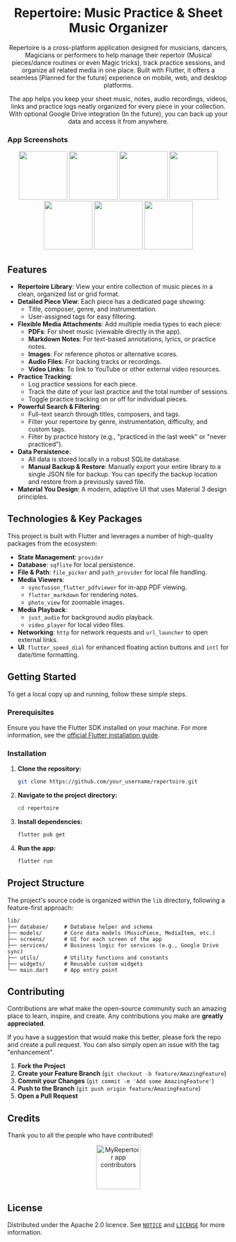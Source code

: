 <div align="center">

# Repertoire: Music Practice & Sheet Music Organizer

Repertoire is a cross-platform application designed for musicians, dancers, Magicians or performers to help manage their repertoir (Musical pieces/dance routines or even Magic tricks), track practice sessions, and organize all related media in one place. Built with Flutter, it offers a seamless [Planned for the future] experience on mobile, web, and desktop platforms.

The app helps you keep your sheet music, notes, audio recordings, videos, links and practice logs neatly organized for every piece in your collection. With optional Google Drive integration (In the future), you can back up your data and access it from anywhere.
</div>

### App Screenshots

<p align="center">
  <img src="https://github.com/Adithya-Jayan/MyRepertoirApp/blob/screenshots/assets/images/6294161292981814205.jpg?raw=true" width="110"/>
  <img src="https://github.com/Adithya-Jayan/MyRepertoirApp/blob/screenshots/assets/images/6294161292981814206.jpg?raw=true" width="110"/>
  <img src="https://github.com/Adithya-Jayan/MyRepertoirApp/blob/screenshots/assets/images/6294161292981814201.jpg?raw=true" width="110"/>
  <img src="https://github.com/Adithya-Jayan/MyRepertoirApp/blob/screenshots/assets/images/6294161292981814202.jpg?raw=true" width="110"/>
  <img src="https://github.com/Adithya-Jayan/MyRepertoirApp/blob/screenshots/assets/images/6294161292981814203.jpg?raw=true" width="110"/>
  <img src="https://github.com/Adithya-Jayan/MyRepertoirApp/blob/screenshots/assets/images/6294161292981814199.jpg?raw=true" width="110"/>
  <img src="https://github.com/Adithya-Jayan/MyRepertoirApp/blob/screenshots/assets/images/6294161292981814200.jpg?raw=true" width="110"/>
</p>


## Features

- **Repertoire Library**: View your entire collection of music pieces in a clean, organized list or grid format.
- **Detailed Piece View**: Each piece has a dedicated page showing:
    - Title, composer, genre, and instrumentation.
    - User-assigned tags for easy filtering.
- **Flexible Media Attachments**: Add multiple media types to each piece:
    - **PDFs**: For sheet music (viewable directly in the app).
    - **Markdown Notes**: For text-based annotations, lyrics, or practice notes.
    - **Images**: For reference photos or alternative scores.
    - **Audio Files**: For backing tracks or recordings.
    - **Video Links**: To link to YouTube or other external video resources.
- **Practice Tracking**:
    - Log practice sessions for each piece.
    - Track the date of your last practice and the total number of sessions.
    - Toggle practice tracking on or off for individual pieces.
- **Powerful Search & Filtering**:
    - Full-text search through titles, composers, and tags.
    - Filter your repertoire by genre, instrumentation, difficulty, and custom tags.
    - Filter by practice history (e.g., "practiced in the last week" or "never practiced").
- **Data Persistence**:
    - All data is stored locally in a robust SQLite database.
    - **Manual Backup & Restore**: Manually export your entire library to a single JSON file for backup. You can specify the backup location and restore from a previously saved file.
- **Material You Design**: A modern, adaptive UI that uses Material 3 design principles.

## Technologies & Key Packages

This project is built with Flutter and leverages a number of high-quality packages from the ecosystem:

- **State Management**: `provider`
- **Database**: `sqflite` for local persistence.
- **File & Path**: `file_picker` and `path_provider` for local file handling.
- **Media Viewers**:
    - `syncfusion_flutter_pdfviewer` for in-app PDF viewing.
    - `flutter_markdown` for rendering notes.
    - `photo_view` for zoomable images.
- **Media Playback**:
    - `just_audio` for background audio playback.
    - `video_player` for local video files.
- **Networking**: `http` for network requests and `url_launcher` to open external links.
- **UI**: `flutter_speed_dial` for enhanced floating action buttons and `intl` for date/time formatting.

## Getting Started

To get a local copy up and running, follow these simple steps.

### Prerequisites

Ensure you have the Flutter SDK installed on your machine. For more information, see the [official Flutter installation guide](https://flutter.dev/docs/get-started/install).

### Installation

1.  **Clone the repository:**
    ```sh
    git clone https://github.com/your_username/repertoire.git
    ```
2.  **Navigate to the project directory:**
    ```sh
    cd repertoire
    ```
3.  **Install dependencies:**
    ```sh
    flutter pub get
    ```
4.  **Run the app:**
    ```sh
    flutter run
    ```

## Project Structure

The project's source code is organized within the `lib` directory, following a feature-first approach:

```
lib/
├── database/     # Database helper and schema
├── models/       # Core data models (MusicPiece, MediaItem, etc.)
├── screens/      # UI for each screen of the app
├── services/     # Business logic for services (e.g., Google Drive sync)
├── utils/        # Utility functions and constants
├── widgets/      # Reusable custom widgets
└── main.dart     # App entry point
```

## Contributing

Contributions are what make the open-source community such an amazing place to learn, inspire, and create. Any contributions you make are **greatly appreciated**.

If you have a suggestion that would make this better, please fork the repo and create a pull request. You can also simply open an issue with the tag "enhancement".

1.  **Fork the Project**
2.  **Create your Feature Branch** (`git checkout -b feature/AmazingFeature`)
3.  **Commit your Changes** (`git commit -m 'Add some AmazingFeature'`)
4.  **Push to the Branch** (`git push origin feature/AmazingFeature`)
5.  **Open a Pull Request**



## Credits
Thank you to all the people who have contributed!

<div align="center">
<a href="https://github.com/Adithya-Jayan/">
    <img src="https://contrib.rocks/image?repo=Adithya-Jayan/MyRepertoirApp" alt="MyRepertoir app contributors" title="MyRepertoir app contributors" width="100"/>
</a>
</div>


## License

Distributed under the Apache 2.0 licence. See [`NOTICE`](Notice) and [`LICENSE`](LICENSE) for more information.



